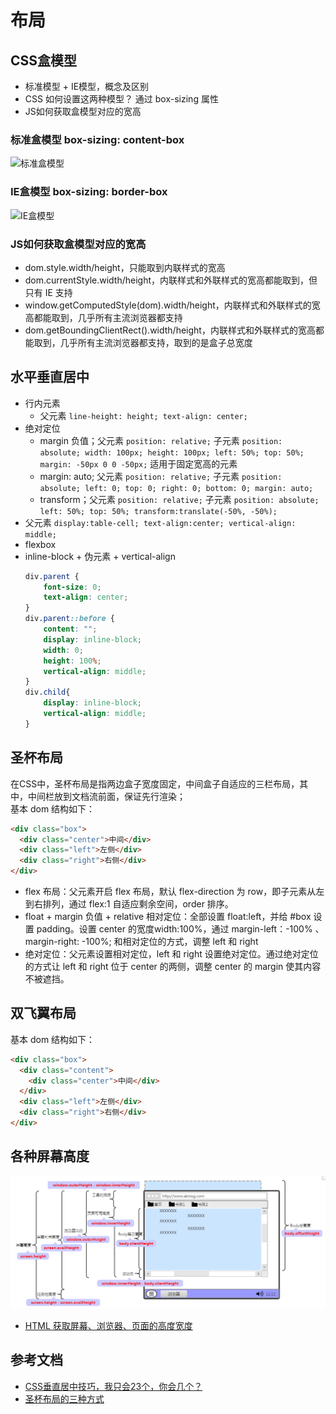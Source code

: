 # 布局

## CSS盒模型
- 标准模型 + IE模型，概念及区别
- CSS 如何设置这两种模型？ 通过 box-sizing 属性
- JS如何获取盒模型对应的宽高

### 标准盒模型 box-sizing: content-box
![标准盒模型](../../images/盒子模型.jpg)

### IE盒模型 box-sizing: border-box
![IE盒模型](../../images/IE盒子模型.jpg)

### JS如何获取盒模型对应的宽高
- dom.style.width/height，只能取到内联样式的宽高
- dom.currentStyle.width/height，内联样式和外联样式的宽高都能取到，但只有 IE 支持
- window.getComputedStyle(dom).width/height，内联样式和外联样式的宽高都能取到，几乎所有主流浏览器都支持
- dom.getBoundingClientRect().width/height，内联样式和外联样式的宽高都能取到，几乎所有主流浏览器都支持，取到的是盒子总宽度

## 水平垂直居中
- 行内元素
  - 父元素 `line-height: height; text-align: center;`
- 绝对定位
  - margin 负值；父元素 `position: relative;` 子元素 `position: absolute; width: 100px; height: 100px; left: 50%; top: 50%; margin: -50px 0 0 -50px;` 适用于固定宽高的元素
  - margin: auto; 父元素 `position: relative;` 子元素 `position: absolute; left: 0; top: 0; right: 0; bottom: 0; margin: auto;`
  - transform；父元素 `position: relative;` 子元素 `position: absolute; left: 50%; top: 50%; transform:translate(-50%, -50%);`
- 父元素 `display:table-cell; text-align:center; vertical-align: middle;`
- flexbox
- inline-block + 伪元素 + vertical-align
  ```css
  div.parent {
      font-size: 0;
      text-align: center;
  }
  div.parent::before {
      content: "";
      display: inline-block;
      width: 0;
      height: 100%;
      vertical-align: middle;
  }
  div.child{
      display: inline-block;
      vertical-align: middle;
  }
  ```

## 圣杯布局
在CSS中，圣杯布局是指两边盒子宽度固定，中间盒子自适应的三栏布局，其中，中间栏放到文档流前面，保证先行渲染；  
基本 dom 结构如下：
```html
<div class="box">
  <div class="center">中间</div>
  <div class="left">左侧</div>
  <div class="right">右侧</div>
</div>
```
- flex 布局：父元素开启 flex 布局，默认 flex-direction 为 row，即子元素从左到右排列，通过 flex:1 自适应剩余空间，order 排序。
- float + margin 负值 + relative 相对定位：全部设置 float:left，并给 #box 设置 padding。设置 center 的宽度width:100%，通过 margin-left：-100% 、 margin-right: -100%; 和相对定位的方式，调整 left 和 right
- 绝对定位：父元素设置相对定位，left 和 right 设置绝对定位。通过绝对定位的方式让 left 和 right 位于 center 的两侧，调整 center 的 margin 使其内容不被遮挡。

## 双飞翼布局
基本 dom 结构如下：
```html
<div class="box">
  <div class="content">
    <div class="center">中间</div>
  </div>
  <div class="left">左侧</div>
  <div class="right">右侧</div>
</div>
```

## 各种屏幕高度
![各种屏幕高度](../images/CSS/各种屏幕高度.png)
- [HTML 获取屏幕、浏览器、页面的高度宽度](https://www.cnblogs.com/polk6/p/5051935.html)

## 参考文档
- [CSS垂直居中技巧，我只会23个，你会几个？](https://mp.weixin.qq.com/s/CvLXXDV_0J-rF-85AWjgsw)
- [圣杯布局的三种方式](https://blog.csdn.net/pretend88/article/details/126982901)
